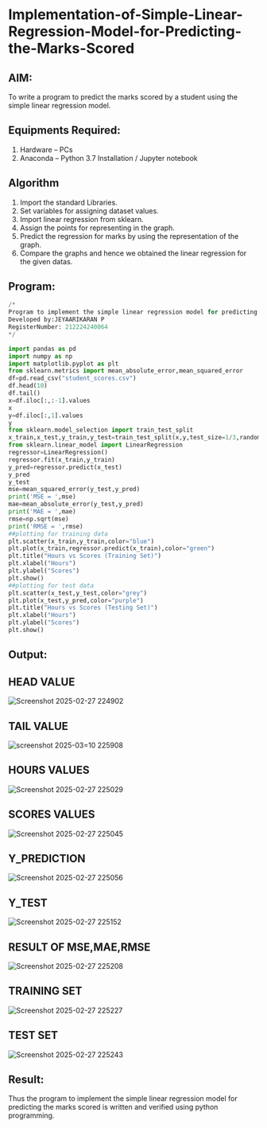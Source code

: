 # Implementation-of-Simple-Linear-Regression-Model-for-Predicting-the-Marks-Scored

## AIM:
To write a program to predict the marks scored by a student using the simple linear regression model.

## Equipments Required:
1. Hardware – PCs
2. Anaconda – Python 3.7 Installation / Jupyter notebook

## Algorithm
1. Import the standard Libraries.
2. Set variables for assigning dataset values.
3. Import linear regression from sklearn.
4. Assign the points for representing in the graph.
5. Predict the regression for marks by using the representation of the graph.
6. Compare the graphs and hence we obtained the linear regression for the given datas.

## Program:
```.py
/*
Program to implement the simple linear regression model for predicting the marks scored.
Developed by:JEYAARIKARAN P
RegisterNumber: 212224240064
*/

import pandas as pd
import numpy as np
import matplotlib.pyplot as plt
from sklearn.metrics import mean_absolute_error,mean_squared_error
df=pd.read_csv("student_scores.csv")
df.head(10)
df.tail()
x=df.iloc[:,:-1].values
x
y=df.iloc[:,1].values
y
from sklearn.model_selection import train_test_split
x_train,x_test,y_train,y_test=train_test_split(x,y,test_size=1/3,random_state=0)
from sklearn.linear_model import LinearRegression
regressor=LinearRegression()
regressor.fit(x_train,y_train)
y_pred=regressor.predict(x_test)
y_pred
y_test
mse=mean_squared_error(y_test,y_pred)
print('MSE = ',mse)
mae=mean_absolute_error(y_test,y_pred)
print('MAE = ',mae)
rmse=np.sqrt(mse)
print('RMSE = ',rmse)
##plotting for training data
plt.scatter(x_train,y_train,color="blue")
plt.plot(x_train,regressor.predict(x_train),color="green")
plt.title("Hours vs Scores (Training Set)")
plt.xlabel("Hours")
plt.ylabel("Scores")
plt.show()
##plotting for test data
plt.scatter(x_test,y_test,color="grey")
plt.plot(x_test,y_pred,color="purple")
plt.title("Hours vs Scores (Testing Set)")
plt.xlabel("Hours")
plt.ylabel("Scores")
plt.show()


```


## Output:
##  HEAD VALUE
![Screenshot 2025-02-27 224902](https://github.com/user-attachments/assets/75fa12a2-797f-4776-8c4c-4c3cb28e2b85)

##  TAIL VALUE
![screenshot 2025-03=10 225908](https://github.com/user-attachments/assets/1fba1c23-71db-41a2-9364-12a255339d6a)


##  HOURS VALUES
![Screenshot 2025-02-27 225029](https://github.com/user-attachments/assets/35952cb5-c150-44c7-acc5-ece9172bfdef)

##  SCORES VALUES
![Screenshot 2025-02-27 225045](https://github.com/user-attachments/assets/a8a97036-6e92-49c9-8660-e628077d6c54)

##  Y_PREDICTION
![Screenshot 2025-02-27 225056](https://github.com/user-attachments/assets/9e29ed35-37ea-4882-8214-c44c279ed14b)




##  Y_TEST
![Screenshot 2025-02-27 225152](https://github.com/user-attachments/assets/a7b86f74-a0d9-4c92-af9c-94a406173ae2)

##  RESULT OF MSE,MAE,RMSE
![Screenshot 2025-02-27 225208](https://github.com/user-attachments/assets/e07320c5-529c-4260-8b72-27bd351685f3)

##  TRAINING SET
![Screenshot 2025-02-27 225227](https://github.com/user-attachments/assets/7ef5176a-9786-4cea-9753-e2afc97fc456)

##  TEST SET
![Screenshot 2025-02-27 225243](https://github.com/user-attachments/assets/2f2b645e-36d2-4c77-b019-10b744f06947)




## Result:
Thus the program to implement the simple linear regression model for predicting the marks scored is written and verified using python programming.
